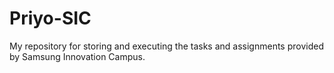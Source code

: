 # Priyo-SIC
My repository for storing and executing the tasks and assignments provided by Samsung Innovation Campus. 